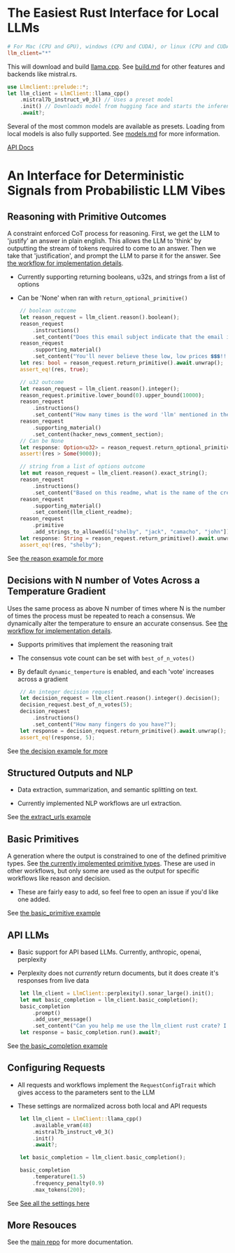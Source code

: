 # The Easiest Rust Interface for Local LLMs 

```toml
# For Mac (CPU and GPU), windows (CPU and CUDA), or linux (CPU and CUDA)
llm_client="*"
```

This will download and build [llama.cpp](https://github.com/ggerganov/llama.cpp/blob/master/docs/build.md). See [build.md](../docs/build.md) for other features and backends like mistral.rs. 

```rust
use Llmclient::prelude::*;
let llm_client = LlmClient::llama_cpp()
    .mistral7b_instruct_v0_3() // Uses a preset model
    .init() // Downloads model from hugging face and starts the inference interface
    .await?;
```

Several of the most common models are available as presets. Loading from local models is also fully supported. See [models.md](./docs/models.md) for more information.

[API Docs](https://docs.rs/llm_client/latest/llm_client/)

# An Interface for Deterministic Signals from Probabilistic LLM Vibes

## Reasoning with Primitive Outcomes

A constraint enforced CoT process for reasoning. First, we get the LLM to 'justify' an answer in plain english. This allows the LLM to 'think' by outputting the stream of tokens required to come to an answer. Then we take that 'justification', and prompt the LLM to parse it for the answer. See [the workflow for implementation details](./src/workflows/reason/one_round.rs).

- Currently supporting returning booleans, u32s, and strings from a list of options

- Can be 'None' when ran with `return_optional_primitive()`

```rust
    // boolean outcome
    let reason_request = llm_client.reason().boolean();
    reason_request
        .instructions()
        .set_content("Does this email subject indicate that the email is spam?");
    reason_request
        .supporting_material()
        .set_content("You'll never believe these low, low prices 💲💲💲!!!");
    let res: bool = reason_request.return_primitive().await.unwrap();
    assert_eq!(res, true);

    // u32 outcome
    let reason_request = llm_client.reason().integer();
    reason_request.primitive.lower_bound(0).upper_bound(10000);
    reason_request
        .instructions()
        .set_content("How many times is the word 'llm' mentioned in these comments?");
    reason_request
        .supporting_material()
        .set_content(hacker_news_comment_section);
    // Can be None
    let response: Option<u32> = reason_request.return_optional_primitive().await.unwrap();
    assert!(res > Some(9000));

    // string from a list of options outcome
    let mut reason_request = llm_client.reason().exact_string();
    reason_request
        .instructions()
        .set_content("Based on this readme, what is the name of the creator of this project?");
    reason_request
        .supporting_material()
        .set_content(llm_client_readme);
    reason_request
        .primitive
        .add_strings_to_allowed(&["shelby", "jack", "camacho", "john"]);
    let response: String = reason_request.return_primitive().await.unwrap();
    assert_eq!(res, "shelby");
```

See [the reason example for more](./examples/reason.rs)

## Decisions with N number of Votes Across a Temperature Gradient 

Uses the same process as above N number of times where N is the number of times the process must be repeated to reach a consensus. We dynamically alter the temperature to ensure an accurate consensus. See [the workflow for implementation details](./src/workflows/reason/decision.rs).

- Supports primitives that implement the reasoning trait

- The consensus vote count can be set with `best_of_n_votes()`

- By default `dynamic_temperture` is enabled, and each 'vote' increases across a gradient

```rust
    // An integer decision request
    let decision_request = llm_client.reason().integer().decision();
    decision_request.best_of_n_votes(5); 
    decision_request
        .instructions()
        .set_content("How many fingers do you have?");
    let response = decision_request.return_primitive().await.unwrap();
    assert_eq!(response, 5);
```

See [the decision example for more](./examples/decision.rs)

## Structured Outputs and NLP

- Data extraction, summarization, and semantic splitting on text.

- Currently implemented NLP workflows are url extraction. 

See [the extract_urls example](./examples/extract_urls.rs)

## Basic Primitives

A generation where the output is constrained to one of the defined primitive types. See [the currently implemented primitive types](./src/primitives/mod.rs). These are used in other workflows, but only some are used as the output for specific workflows like reason and decision.

- These are fairly easy to add, so feel free to open an issue if you'd like one added.

See [the basic_primitive example](./examples/basic_primitive.rs)

## API LLMs

- Basic support for API based LLMs. Currently, anthropic, openai, perplexity

- Perplexity does not *currently* return documents, but it does create it's responses from live data

```rust
    let llm_client = LlmClient::perplexity().sonar_large().init();
    let mut basic_completion = llm_client.basic_completion();
    basic_completion
        .prompt()
        .add_user_message()
        .set_content("Can you help me use the llm_client rust crate? I'm having trouble getting cuda to work.");
    let response = basic_completion.run().await?;
```

See [the basic_completion example](./examples/basic_completion.rs)


## Configuring Requests

- All requests and workflows implement the `RequestConfigTrait` which gives access to the parameters sent to the LLM

- These settings are normalized across both local and API requests

```rust
    let llm_client = LlmClient::llama_cpp()
        .available_vram(48)
        .mistral7b_instruct_v0_3()
        .init()
        .await?;

    let basic_completion = llm_client.basic_completion();

    basic_completion
        .temperature(1.5)
        .frequency_penalty(0.9)
        .max_tokens(200);
```
See [See all the settings here](../llm_interface/src/requests/req_components.rs)


## More Resouces

See the [main repo](https://github.com/ShelbyJenkins/llm_client) for more documentation.

